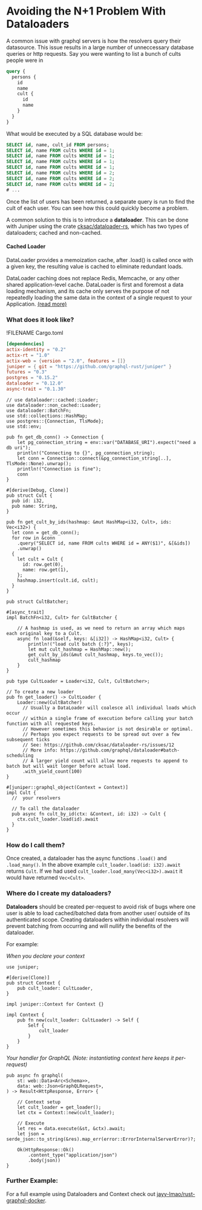# Avoiding the N+1 Problem With Dataloaders

A common issue with graphql servers is how the resolvers query their datasource.
This issue results in a large number of unneccessary database queries or http requests.
Say you were wanting to list a bunch of cults people were in

```graphql
query {
  persons {
    id
    name
    cult {
      id
      name
    }
  }
}
```

What would be executed by a SQL database would be:

```sql
SELECT id, name, cult_id FROM persons;
SELECT id, name FROM cults WHERE id = 1;
SELECT id, name FROM cults WHERE id = 1;
SELECT id, name FROM cults WHERE id = 1;
SELECT id, name FROM cults WHERE id = 1;
SELECT id, name FROM cults WHERE id = 2;
SELECT id, name FROM cults WHERE id = 2;
SELECT id, name FROM cults WHERE id = 2;
# ...
```

Once the list of users has been returned, a separate query is run to find the cult of each user.
You can see how this could quickly become a problem.

A common solution to this is to introduce a **dataloader**.
This can be done with Juniper using the crate [cksac/dataloader-rs](https://github.com/cksac/dataloader-rs), which has two types of dataloaders; cached and non-cached.

#### Cached Loader
DataLoader provides a memoization cache, after .load() is called once with a given key, the resulting value is cached to eliminate redundant loads.

DataLoader caching does not replace Redis, Memcache, or any other shared application-level cache. DataLoader is first and foremost a data loading mechanism, and its cache only serves the purpose of not repeatedly loading the same data in the context of a single request to your Application. [(read more)](https://github.com/graphql/dataloader#caching)

### What does it look like?

!FILENAME Cargo.toml

```toml
[dependencies]
actix-identity = "0.2"
actix-rt = "1.0"
actix-web = {version = "2.0", features = []}
juniper = { git = "https://github.com/graphql-rust/juniper" }
futures = "0.3"
postgres = "0.15.2"
dataloader = "0.12.0"
async-trait = "0.1.30"
```

```rust, ignore
// use dataloader::cached::Loader;
use dataloader::non_cached::Loader;
use dataloader::BatchFn;
use std::collections::HashMap;
use postgres::{Connection, TlsMode};
use std::env;

pub fn get_db_conn() -> Connection {
    let pg_connection_string = env::var("DATABASE_URI").expect("need a db uri");
    println!("Connecting to {}", pg_connection_string);
    let conn = Connection::connect(&pg_connection_string[..], TlsMode::None).unwrap();
    println!("Connection is fine");
    conn
}

#[derive(Debug, Clone)]
pub struct Cult {
  pub id: i32,
  pub name: String,
}

pub fn get_cult_by_ids(hashmap: &mut HashMap<i32, Cult>, ids: Vec<i32>) {
  let conn = get_db_conn();
  for row in &conn
    .query("SELECT id, name FROM cults WHERE id = ANY($1)", &[&ids])
    .unwrap()
  {
    let cult = Cult {
      id: row.get(0),
      name: row.get(1),
    };
    hashmap.insert(cult.id, cult);
  }
}

pub struct CultBatcher;

#[async_trait]
impl BatchFn<i32, Cult> for CultBatcher {

    // A hashmap is used, as we need to return an array which maps each original key to a Cult.
    async fn load(&self, keys: &[i32]) -> HashMap<i32, Cult> {
        println!("load cult batch {:?}", keys);
        let mut cult_hashmap = HashMap::new();
        get_cult_by_ids(&mut cult_hashmap, keys.to_vec());
        cult_hashmap
    }
}

pub type CultLoader = Loader<i32, Cult, CultBatcher>;

// To create a new loader
pub fn get_loader() -> CultLoader {
    Loader::new(CultBatcher)
      // Usually a DataLoader will coalesce all individual loads which occur 
      // within a single frame of execution before calling your batch function with all requested keys.
      // However sometimes this behavior is not desirable or optimal. 
      // Perhaps you expect requests to be spread out over a few subsequent ticks
      // See: https://github.com/cksac/dataloader-rs/issues/12 
      // More info: https://github.com/graphql/dataloader#batch-scheduling 
      // A larger yield count will allow more requests to append to batch but will wait longer before actual load.
      .with_yield_count(100)
}

#[juniper::graphql_object(Context = Context)]
impl Cult {
  //  your resolvers

  // To call the dataloader 
  pub async fn cult_by_id(ctx: &Context, id: i32) -> Cult {
    ctx.cult_loader.load(id).await
  }
}

```

### How do I call them?

Once created, a dataloader has the async functions `.load()` and `.load_many()`.
In the above example `cult_loader.load(id: i32).await` returns `Cult`. If  we had used `cult_loader.load_many(Vec<i32>).await` it would have returned `Vec<Cult>`.


### Where do I create my dataloaders?

**Dataloaders** should be created per-request to avoid risk of bugs where one user is able to load cached/batched data from another user/ outside of its authenticated scope.
Creating dataloaders within individual resolvers will prevent batching from occurring and will nullify the benefits of the dataloader.

For example:

_When you declare your context_
```rust, ignore
use juniper;

#[derive(Clone)]
pub struct Context {
    pub cult_loader: CultLoader,
}

impl juniper::Context for Context {}

impl Context {
    pub fn new(cult_loader: CultLoader) -> Self {
        Self {
            cult_loader
        }
    }
}
```

_Your handler for GraphQL (Note: instantiating context here keeps it per-request)_
```rust, ignore
pub async fn graphql(
    st: web::Data<Arc<Schema>>,
    data: web::Json<GraphQLRequest>,
) -> Result<HttpResponse, Error> {

    // Context setup
    let cult_loader = get_loader();
    let ctx = Context::new(cult_loader);

    // Execute
    let res = data.execute(&st, &ctx).await; 
    let json = serde_json::to_string(&res).map_err(error::ErrorInternalServerError)?;

    Ok(HttpResponse::Ok()
        .content_type("application/json")
        .body(json))
}
```

### Further Example:

For a full example using Dataloaders and Context check out [jayy-lmao/rust-graphql-docker](https://github.com/jayy-lmao/rust-graphql-docker).
